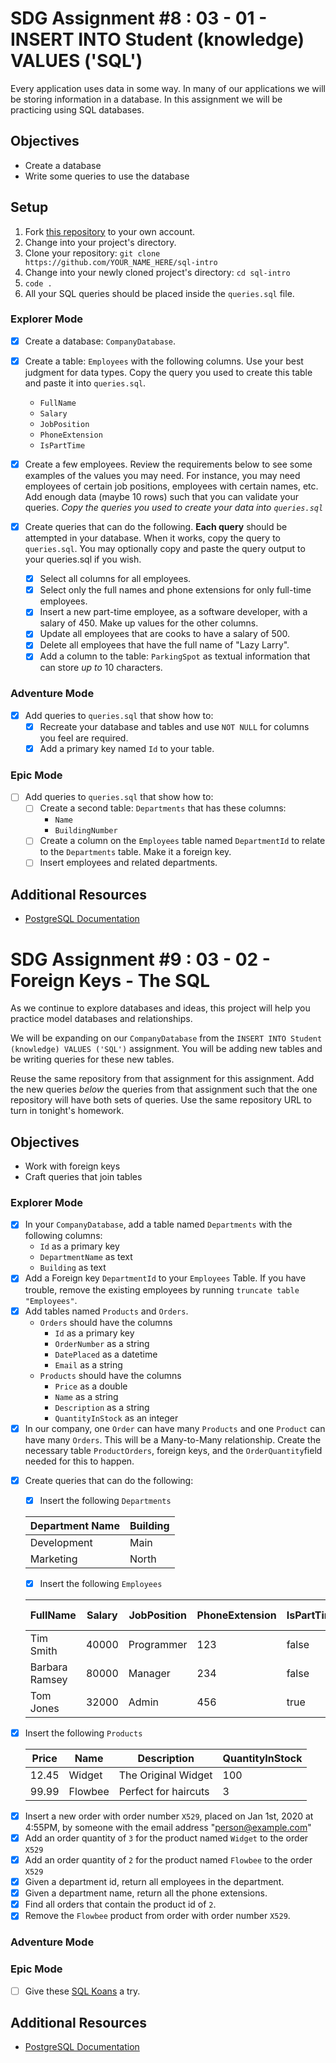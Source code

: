 # SDG Assignment #8 : 03 - 01 - INSERT INTO Student (knowledge) VALUES ('SQL')

Every application uses data in some way. In many of our applications we will be
storing information in a database. In this assignment we will be practicing
using SQL databases.

## Objectives

- Create a database
- Write some queries to use the database

## Setup

1. Fork [this repository](https://github.com/suncoast-devs/sql-intro) to your
   own account.
2. Change into your project's directory.
3. Clone your repository:
   `git clone https://github.com/YOUR_NAME_HERE/sql-intro`
4. Change into your newly cloned project's directory: `cd sql-intro`
5. `code .`
6. All your SQL queries should be placed inside the `queries.sql` file.

### Explorer Mode

- [x] Create a database: `CompanyDatabase`.
- [x] Create a table: `Employees` with the following columns. Use your best judgment for data types. Copy the query you used to create this table and paste it into `queries.sql`.

  - `FullName`
  - `Salary`
  - `JobPosition`
  - `PhoneExtension`
  - `IsPartTime`

- [x] Create a few employees. Review the requirements below to see some examples of the values you may need. For instance, you may need employees of certain job positions, employees with certain names, etc. Add enough data (maybe 10 rows) such that you can validate your queries. _Copy the queries you used to create your data into `queries.sql`_
- [x] Create queries that can do the following. **Each query** should be attempted in your database. When it works, copy the query to `queries.sql`. You may optionally copy and paste the query output to your queries.sql if you wish.

  - [x] Select all columns for all employees.
  - [x] Select only the full names and phone extensions for only full-time employees.
  - [x] Insert a new part-time employee, as a software developer, with a salary of 450. Make up values for the other columns.
  - [x] Update all employees that are cooks to have a salary of 500.
  - [x] Delete all employees that have the full name of "Lazy Larry".
  - [x] Add a column to the table: `ParkingSpot` as textual information that can store _up to_ 10 characters.

### Adventure Mode

- [x] Add queries to `queries.sql` that show how to:
  - [x] Recreate your database and tables and use `NOT NULL` for columns you feel are required.
  - [x] Add a primary key named `Id` to your table.

### Epic Mode

- [ ] Add queries to `queries.sql` that show how to:
  - [ ] Create a second table: `Departments` that has these columns:
    - `Name`
    - `BuildingNumber`
  - [ ] Create a column on the `Employees` table named `DepartmentId` to relate
        to the `Departments` table. Make it a foreign key.
  - [ ] Insert employees and related departments.

## Additional Resources

- [PostgreSQL Documentation](https://www.postgresql.org/docs/)


# SDG Assignment #9 : 03 - 02 - Foreign Keys - The SQL

As we continue to explore databases and ideas, this project will help you
practice model databases and relationships.

We will be expanding on our `CompanyDatabase` from the `INSERT INTO Student (knowledge) VALUES ('SQL')` assignment. You will be adding new tables and be writing queries for these new tables.

Reuse the same repository from that assignment for this assignment. Add the new queries _below_ the queries from that assignment such that the one repository will have both sets of queries. Use the same repository URL to turn in tonight's homework.

## Objectives

- Work with foreign keys
- Craft queries that join tables

### Explorer Mode

- [x] In your `CompanyDatabase`, add a table named `Departments` with the following columns:
  - `Id` as a primary key
  - `DepartmentName` as text
  - `Building` as text
- [x] Add a Foreign key `DepartmentId` to your `Employees` Table. If you have trouble, remove the existing employees by running `truncate table "Employees"`.
- [x] Add tables named `Products` and `Orders`.
  - `Orders` should have the columns
    - `Id` as a primary key
    - `OrderNumber` as a string
    - `DatePlaced` as a datetime
    - `Email` as a string
  - `Products` should have the columns
    - `Price` as a double
    - `Name` as a string
    - `Description` as a string
    - `QuantityInStock` as an integer
- [x] In our company, one `Order` can have many `Products` and one `Product` can have many `Orders`. This will be a Many-to-Many relationship. Create the necessary table `ProductOrders`, foreign keys, and the `OrderQuantity`field needed for this to happen.

* [x] Create queries that can do the following:

  - [x] Insert the following `Departments`

  | Department Name | Building |
  | --------------- | -------- |
  | Development     | Main     |
  | Marketing       | North    |

  - [x] Insert the following `Employees`

  | FullName       | Salary | JobPosition | PhoneExtension | IsPartTime | Department Id |
  | -------------- | ------ | ----------- | -------------- | ---------- | ------------- |
  | Tim Smith      | 40000  | Programmer  | 123            | false      | 1             |
  | Barbara Ramsey | 80000  | Manager     | 234            | false      | 1             |
  | Tom Jones      | 32000  | Admin       | 456            | true       | 2             |

- [x] Insert the following `Products`

  | Price | Name    | Description          | QuantityInStock |
  | ----- | ------- | -------------------- | --------------- |
  | 12.45 | Widget  | The Original Widget  | 100             |
  | 99.99 | Flowbee | Perfect for haircuts | 3               |

* [x] Insert a new order with order number `X529`, placed on Jan 1st, 2020 at 4:55PM, by someone with the email address "person@example.com"
* [x] Add an order quantity of `3` for the product named `Widget` to the order `X529`
* [x] Add an order quantity of `2` for the product named `Flowbee` to the order `X529`
* [x] Given a department id, return all employees in the department.
* [x] Given a department name, return all the phone extensions.
* [x] Find all orders that contain the product id of `2`.
* [x] Remove the `Flowbee` product from order with order number `X529`.

### Adventure Mode

### Epic Mode

- [ ] Give these [SQL Koans](https://sqlkoans.com/) a try.

## Additional Resources

- [PostgreSQL Documentation](https://www.postgresql.org/docs/)

